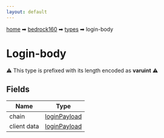 ```yaml
---
layout: default
---
```


[home](/) ➡ [bedrock160](/protocol/bedrock160) ➡ [types](/protocol/bedrock160/types) ➡ login-body

# Login-body

⚠️️ This type is prefixed with its length encoded as **varuint** ⚠️️

## Fields

Name | Type
---|---
chain | [loginPayload](/protocol/bedrock160/arrays)
client data | [loginPayload](/protocol/bedrock160/arrays)

